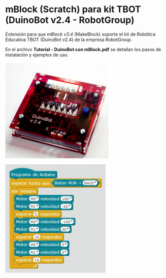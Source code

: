 # mBlock (Scratch) para kit TBOT (DuinoBot v2.4 - RobotGroup)

Extensión para que *mBlock v3.4* (MakeBlock) soporte el kit de Robótica Educativa TBOT (DuinoBot v2.4) de la empresa RobotGroup.

En el archivo **Tutorial - DuinoBot con mBlock.pdf** se detallan los pasos de instalación y ejemplos de uso.

 ![Screenshot](tbot_duinobot.png) 

 ![Screenshot](mblock_tbot_motores.png) 
